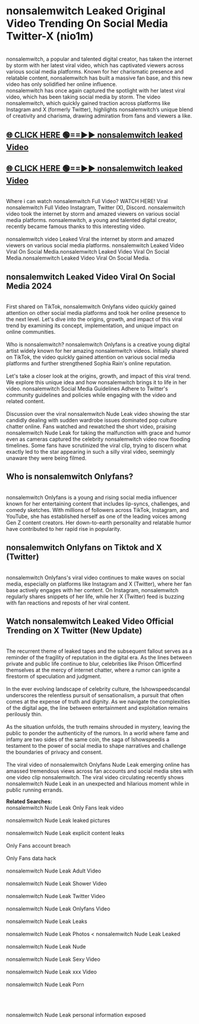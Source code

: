 # nonsalemwitch Leaked Original Video Trending On Social Media Twitter-X (nio1m)

<br>
nonsalemwitch, a popular and talented digital creator, has taken the internet by storm with her latest viral video, which has captivated viewers across various social media platforms. Known for her charismatic presence and relatable content, nonsalemwitch has built a massive fan base, and this new video has only solidified her online influence.
<br>
nonsalemwitch has once again captured the spotlight with her latest viral video, which has been taking social media by storm. The video nonsalemwitch, which quickly gained traction across platforms like Instagram and X (formerly Twitter), highlights nonsalemwitch’s unique blend of creativity and charisma, drawing admiration from fans and viewers a like.
<br>

## [🌐 CLICK HERE 🟢==►►  nonsalemwitch leaked Video ](https://onlyclips.site?title=nonsalemwitch&ref=git)

## [🌐 CLICK HERE 🟢==►►  nonsalemwitch leaked Video ](https://onlyclips.site?title=nonsalemwitch&ref=git)



<br>
Where i can watch nonsalemwitch Full Video? WATCH HERE! Viral nonsalemwitch Full Video Instagram, Twitter (X), Discord. nonsalemwitch video took the internet by storm and amazed viewers on various social media platforms. nonsalemwitch, a young and talented digital creator, recently became famous thanks to this interesting video.
<br><br>
nonsalemwitch video Leaked Viral the internet by storm and amazed viewers on various social media platforms. nonsalemwitch Leaked Video Viral On Social Media.nonsalemwitch Leaked Video Viral On Social Media.nonsalemwitch Leaked Video Viral On Social Media.
<br>

<h2>nonsalemwitch Leaked Video Viral On Social Media 2024</h2>
<br>
First shared on TikTok, nonsalemwitch Onlyfans video quickly gained attention on other social media platforms and took her online presence to the next level. Let's dive into the origins, growth, and impact of this viral trend by examining its concept, implementation, and unique impact on online communities.
<br><br>
Who is nonsalemwitch? nonsalemwitch Onlyfans is a creative young digital artist widely known for her amazing nonsalemwitch videos. Initially shared on TikTok, the video quickly gained attention on various social media platforms and further strengthened Sophia Rain's online reputation.
<br><br>
Let's take a closer look at the origins, growth, and impact of this viral trend. We explore this unique idea and how nonsalemwitch brings it to life in her video. nonsalemwitch Social Media Guidelines Adhere to Twitter's community guidelines and policies while engaging with the video and related content.
<br><br>
Discussion over the viral nonsalemwitch Nude Leak video showing the star candidly dealing with sudden wardrobe issues dominated pop culture chatter online. Fans watched and rewatched the short video, praising nonsalemwitch Nude Leak for taking the malfunction with grace and humor even as cameras captured the celebrity nonsalemwitch video now flooding timelines. Some fans have scrutinized the viral clip, trying to discern what exactly led to the star appearing in such a silly viral video, seemingly unaware they were being filmed.
<br>

<h2>Who is nonsalemwitch Onlyfans?</h2>
<br>
nonsalemwitch Onlyfans is a young and rising social media influencer known for her entertaining content that includes lip-syncs, challenges, and comedy sketches. With millions of followers across TikTok, Instagram, and YouTube, she has established herself as one of the leading voices among Gen Z content creators. Her down-to-earth personality and relatable humor have contributed to her rapid rise in popularity.
<br>
<h2>nonsalemwitch Onlyfans on Tiktok and X (Twitter)</h2>
<br>
nonsalemwitch Onlyfans's viral video continues to make waves on social media, especially on platforms like Instagram and X (Twitter), where her fan base actively engages with her content. On Instagram, nonsalemwitch regularly shares snippets of her life, while her X (Twitter) feed is buzzing with fan reactions and reposts of her viral content.
<br>
<h2>Watch nonsalemwitch Leaked Video Official Trending on X Twitter (New Update)</h2>
<br>
The recurrent theme of leaked tapes and the subsequent fallout serves as a reminder of the fragility of reputation in the digital era. As the lines between private and public life continue to blur, celebrities like Prison Officerfind themselves at the mercy of internet chatter, where a rumor can ignite a firestorm of speculation and judgment.
<br><br>
In the ever evolving landscape of celebrity culture, the Ishowspeedscandal underscores the relentless pursuit of sensationalism, a pursuit that often comes at the expense of truth and dignity. As we navigate the complexities of the digital age, the line between entertainment and exploitation remains perilously thin.
<br><br>
As the situation unfolds, the truth remains shrouded in mystery, leaving the public to ponder the authenticity of the rumors. In a world where fame and infamy are two sides of the same coin, the saga of Ishowspeedis a testament to the power of social media to shape narratives and challenge the boundaries of privacy and consent.
<br><br>
The viral video of nonsalemwitch Onlyfans Nude Leak emerging online has amassed tremendous views across fan accounts and social media sites with one video clip nonsalemwitch. The viral video circulating recently shows nonsalemwitch Nude Leak in an unexpected and hilarious moment while in public running errands.
<br>

<strong>Related Searches:</strong>
<br>
nonsalemwitch Nude Leak Only Fans leak video
<br><br>
nonsalemwitch Nude Leak leaked pictures
<br><br>
nonsalemwitch Nude Leak explicit content leaks
<br><br>
Only Fans account breach
<br><br>
Only Fans data hack
<br><br>
nonsalemwitch Nude Leak Adult Video
<br><br>
nonsalemwitch Nude Leak Shower Video
<br><br>
nonsalemwitch Nude Leak Twitter Video
<br><br>
nonsalemwitch Nude Leak Onlyfans Video
<br><br>
nonsalemwitch Nude Leak Leaks
<br><br>
nonsalemwitch Nude Leak Photos
<
nonsalemwitch Nude Leak Leaked
<br><br>
nonsalemwitch Nude Leak Nude
<br><br>
nonsalemwitch Nude Leak Sexy Video
<br><br>
nonsalemwitch Nude Leak xxx Video
<br><br>
nonsalemwitch Nude Leak Porn
<br><br>

<br><br>
nonsalemwitch Nude Leak personal information exposed